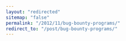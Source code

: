 ```yaml
---
layout: "redirected"
sitemap: "false"
permalink: "/2012/11/bug-bounty-programs/"
redirect_to: "/post/bug-bounty-programs/"
---
```




